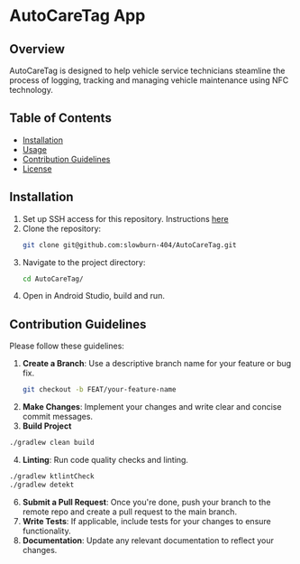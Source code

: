 
# AutoCareTag App

## Overview
AutoCareTag is designed to help vehicle service technicians steamline the process of logging, tracking and managing vehicle maintenance using NFC technology.

## Table of Contents
- [Installation](#installation)
- [Usage](#usage)
- [Contribution Guidelines](#contribution-guidelines)
- [License](#license)

## Installation
1. Set up SSH access for this repository. Instructions [here](https://docs.github.com/en/authentication/connecting-to-github-with-ssh)
2. Clone the repository:
   ```bash
   git clone git@github.com:slowburn-404/AutoCareTag.git
   ```
3. Navigate to the project directory:
   ```bash
   cd AutoCareTag/
   ```
4. Open in Android Studio, build and run.

## Contribution Guidelines
Please follow these guidelines:

1. **Create a Branch**: Use a descriptive branch name for your feature or bug fix.
   ```bash
   git checkout -b FEAT/your-feature-name
   ```
2. **Make Changes**: Implement your changes and write clear and concise commit messages.
3. **Build Project**
```bash
./gradlew clean build
```
4. **Linting**: Run code quality checks and linting.
```bash
./gradlew ktlintCheck
./gradlew detekt
```
6. **Submit a Pull Request**: Once you're done, push your branch to the remote repo and create a pull request to the main branch.
7. **Write Tests**: If applicable, include tests for your changes to ensure functionality.
8. **Documentation**: Update any relevant documentation to reflect your changes.

